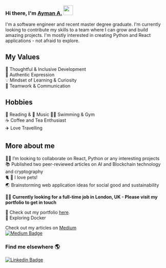 ### Hi there, I'm  [Ayman A.](https://aymanx.io/)  <img src="https://media.giphy.com/media/hvRJCLFzcasrR4ia7z/giphy.gif" width="30px">
I'm a software engineer and recent master degree graduate. I'm currently looking to contribute my skills to a team where I can grow and build amazing projects.
I'm mostly interested in creating Python and React applications - not afraid to explore.

## My Values
🧠 Thoughtful & Inclusive Development   
💜 Authentic Expression   
💡 Mindset of Learning & Curiosity   
🙌 Teamwork & Communication 

## Hobbies 
📖 Reading & 🎵 Music 
🏊‍♂️  Swimming & Gym  
☕️ Coffee and Tea Enthusiast      
✈️ Love Travelling      

## More about me

👨‍💻 I’m looking to collaborate on React, Python or any interesting projects   
📚 Published two peer-reviewed articles on AI and Blockchain technology and cryptography  
🐈  🐶   I love pets!   
🌏 Brainstorming web application ideas for social good and sustainability 

🙋‍♂️ **Currently looking for a full-time job in London, UK - Please visit my portfolio to get in touch**


🎳 Check out my portfolio [here](https://aymanx.io/).    
🔁 Exploring Docker 


Check out my articles on [Medium](https://aymanx.medium.com/)  
[![Medium Badge](https://img.shields.io/badge/Medium-12100E?style=for-the-badge&logo=medium&logoColor=white)](https://aymanx.medium.com/)   


### Find me elsewhere 🌎 

[![Linkedin Badge](https://img.shields.io/badge/-LinkedIn-blue?style=flat-square&logo=Linkedin&logoColor=white&link=https://www.linkedin.com/in/ayman-io/)](https://www.linkedin.com/in/ayman-io/)  


